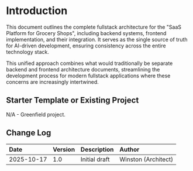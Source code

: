 # Introduction

This document outlines the complete fullstack architecture for the "SaaS Platform for Grocery Shops", including backend systems, frontend implementation, and their integration. It serves as the single source of truth for AI-driven development, ensuring consistency across the entire technology stack.

This unified approach combines what would traditionally be separate backend and frontend architecture documents, streamlining the development process for modern fullstack applications where these concerns are increasingly intertwined.

## Starter Template or Existing Project

N/A - Greenfield project.

## Change Log

| Date | Version | Description | Author |
| :--- | :--- | :--- | :--- |
| 2025-10-17 | 1.0 | Initial draft | Winston (Architect) |
